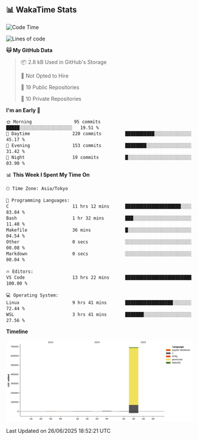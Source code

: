 ## 📊 WakaTime Stats

<!--START_SECTION:waka-->
![Code Time](http://img.shields.io/badge/Code%20Time-190%20hrs%2031%20mins-blue)

![Lines of code](https://img.shields.io/badge/From%20Hello%20World%20I%27ve%20Written-696.7%20thousand%20lines%20of%20code-blue)

**🐱 My GitHub Data** 

> 📦 2.8 kB Used in GitHub's Storage 
 > 
> 🚫 Not Opted to Hire
 > 
> 📜 19 Public Repositories 
 > 
> 🔑 10 Private Repositories 
 > 
**I'm an Early 🐤** 

```text
🌞 Morning                95 commits          █████░░░░░░░░░░░░░░░░░░░░   19.51 % 
🌆 Daytime                220 commits         ███████████░░░░░░░░░░░░░░   45.17 % 
🌃 Evening                153 commits         ████████░░░░░░░░░░░░░░░░░   31.42 % 
🌙 Night                  19 commits          █░░░░░░░░░░░░░░░░░░░░░░░░   03.90 % 
```


📊 **This Week I Spent My Time On** 

```text
🕑︎ Time Zone: Asia/Tokyo

💬 Programming Languages: 
C                        11 hrs 12 mins      █████████████████████░░░░   83.84 % 
Bash                     1 hr 32 mins        ███░░░░░░░░░░░░░░░░░░░░░░   11.48 % 
Makefile                 36 mins             █░░░░░░░░░░░░░░░░░░░░░░░░   04.54 % 
Other                    0 secs              ░░░░░░░░░░░░░░░░░░░░░░░░░   00.08 % 
Markdown                 0 secs              ░░░░░░░░░░░░░░░░░░░░░░░░░   00.04 % 

🔥 Editors: 
VS Code                  13 hrs 22 mins      █████████████████████████   100.00 % 

💻 Operating System: 
Linux                    9 hrs 41 mins       ██████████████████░░░░░░░   72.44 % 
WSL                      3 hrs 41 mins       ███████░░░░░░░░░░░░░░░░░░   27.56 % 
```

**Timeline**

![Lines of Code chart](https://raw.githubusercontent.com/Hen00af/Hen00af/main/assets/bar_graph.png)


 Last Updated on 26/06/2025 18:52:21 UTC
<!--END_SECTION:waka-->
